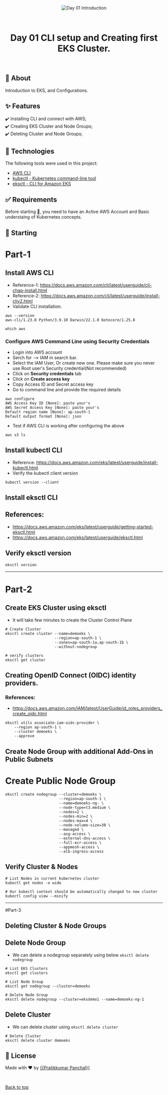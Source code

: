 <div align="center" id="top"> 
  <img src="./.github/app.gif" alt="Day 01 Introduction" />

  &#xa0;

</div>

<h1 align="center">Day 01 CLI setup and Creating first EKS Cluster.</h1>


<br>

## :dart: About ##

Introduction to EKS, and Configurations.

## :sparkles: Features ##

:heavy_check_mark: Installing CLI and connect with AWS;\
:heavy_check_mark: Creating EKS Cluster and Node Groups;\
:heavy_check_mark: Deleting Cluster and Node Groups;

## :rocket: Technologies ##

The following tools were used in this project:

- [AWS CLI](https://aws.amazon.com/cli/)
- [kubectl - Kubernetes command-line tool](https://kubernetes.io/docs/tasks/tools/)
- [eksctl - CLI for Amazon EKS ](https://eksctl.io/)
## :white_check_mark: Requirements ##

Before starting :checkered_flag:, you need to have an Active AWS Account and Basic understaing of Kubernetes concepts.

## :checkered_flag: Starting ##

# Part-1
## Install AWS CLI
- Reference-1: https://docs.aws.amazon.com/cli/latest/userguide/cli-chap-install.html
- Reference-2: https://docs.aws.amazon.com/cli/latest/userguide/install-cliv2.html
- Validate CLI installation.
```
aws --version
aws-cli/1.23.8 Python/3.9.10 Darwin/22.1.0 botocore/1.25.8

which aws
```
### Configure AWS Command Line using Security Credentials
- Login into AWS account
- Serch for --> IAM in search bar.
- Select the IAM User, Or create new one. Please make sure you never use Root user's Security credential(Not recommended)
- Click on **Security credentials** tab
- Click on **Create access key**
- Copy Access ID and Secret access key
- Go to command line and provide the required details
```
aws configure
AWS Access Key ID [None]: paste your's
AWS Secret Access Key [None]: paste your's
Default region name [None]: ap-south-1
Default output format [None]: json
```
- Test if AWS CLI is working after configuring the above
```
aws s3 ls
```
## Install kubectl CLI
- Reference: https://docs.aws.amazon.com/eks/latest/userguide/install-kubectl.html
- Verify the kubectl client version
```
kubectl version --client
```
## Install eksctl CLI
## References:
- https://docs.aws.amazon.com/eks/latest/userguide/getting-started-eksctl.html
- https://docs.aws.amazon.com/eks/latest/userguide/eksctl.html

## Verify eksctl version
```
eksctl version
```

------
# Part-2

## Create EKS Cluster using eksctl
- It will take few minutes to create the Cluster Control Plane 
```
# Create Cluster
eksctl create cluster --name=demoeks \
                      --region=ap-south-1 \
                      --zones=ap-south-1a,ap-south-1b \
                      --without-nodegroup 

# verify clusters
eksctl get cluster                  
```

## Creating OpenID Connect (OIDC) identity providers.
### References:
- https://docs.aws.amazon.com/IAM/latest/UserGuide/id_roles_providers_create_oidc.html
```
eksctl utils associate-iam-oidc-provider \
    --region ap-south-1 \
    --cluster demoeks \
    --approve
```

## Create Node Group with additional Add-Ons in Public Subnets
# Create Public Node Group
```
eksctl create nodegroup --cluster=demoeks \
                        --region=ap-south-1 \
                        --name=demoeks-ng- \
                        --node-type=t3.medium \
                        --nodes=2 \
                        --nodes-min=2 \
                        --nodes-max=4 \
                        --node-volume-size=30 \
                        --managed \
                        --asg-access \
                        --external-dns-access \
                        --full-ecr-access \
                        --appmesh-access \
                        --alb-ingress-access 
```

## Verify Cluster & Nodes
```
# List Nodes in current kubernetes cluster
kubectl get nodes -o wide

# Our kubectl context should be automatically changed to new cluster
kubectl config view --minify
```

------
#Part-3
## Deleting Cluster & Node Groups

## Delete Node Group
- We can delete a nodegroup separately using below `eksctl delete nodegroup`
```
# List EKS Clusters
eksctl get clusters

# List Node Group
eksctl get nodegroup --cluster=demoeks

# Delete Node Group
eksctl delete nodegroup --cluster=eksdemo1 --name=demoeks-ng-1
```

## Delete Cluster  
- We can delete cluster using `eksctl delete cluster`
```
# Delete Cluster
eksctl delete cluster demoeks
```

## :memo: License ##

Made with :heart: by <a href="https://github.com/m3pratik" target="_blank">{{Pratikkumar Panchal}}</a>

&#xa0;

<a href="#top">Back to top</a>
